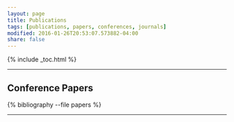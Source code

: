```yaml
---
layout: page
title: Publications
tags: [publications, papers, conferences, journals]
modified: 2016-01-26T20:53:07.573882-04:00
share: false
---
```


{% include _toc.html %}

---

## Conference Papers

{% bibliography --file papers %}

---